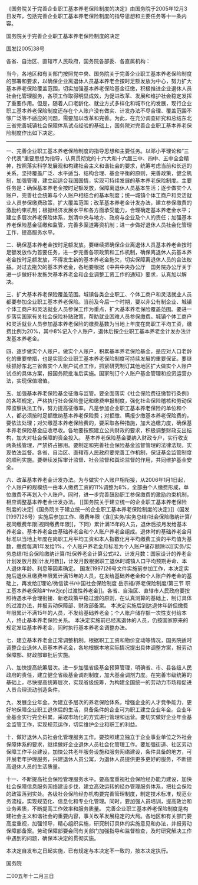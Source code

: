 《国务院关于完善企业职工基本养老保险制度的决定》由国务院于2005年12月3日发布，包括完善企业职工基本养老保险制度的指导思想和主要任务等十一条内容。

国务院关于完善企业职工基本养老保险制度的决定

国发[2005]38号

各省、自治区、直辖市人民政府，国务院各部委、各直属机构：

当今，各地区和有关部门按照党中央、国务院关于完善企业职工基本养老保险制度的部署和要求，以确保企业离退休人员基本养老金按时足额发放为中心，努力扩大基本养老保险覆盖范围，切实加强基本养老保险基金征缴，积极推进企业退休人员社会化管理服务，各项工作取得明显成效，为促进改革、发展和维护社会稳定发挥了重要作用。但是，随着人口老龄化、就业方式多样化和城市化的发展，现行企业职工基本养老保险制度还存在个人账户没有做实、计发办法不尽合理、覆盖范围不够广泛等不适应的问题，需要加以改革和完善。为此，在充分调查研究和总结东北三省完善城镇社会保障体系试点经验的基础上，国务院对完善企业职工基本养老保险制度作出如下决定。
___
一、完善企业职工基本养老保险制度的指导思想和主要任务。以邓小平理论和“三个代表”重要思想为指导，认真贯彻党的十六大和十六届三中、四中、五中全会精神，按照落实科学发展观和构建社会主义和谐社会的要求，统筹考虑当前和长远的关系，坚持覆盖广泛、水平适当、结构合理、基金平衡的原则，完善政策，健全机制，加强管理，建立起适合我国国情，实现可持续发展的基本养老保险制度。主要任务是：确保基本养老金按时足额发放，保障离退休人员基本生活；逐步做实个人账户，完善社会统筹与个人账户相结合的基本制度；统一城镇个体工商户和灵活就业人员参保缴费政策，扩大覆盖范围；改革基本养老金计发办法，建立参保缴费的激励约束机制；根据经济发展水平和各方面承受能力，合理确定基本养老金水平；建立多层次养老保险体系，划清中央与地方、政府与企业及个人的责任；加强基本养老保险基金征缴和监管，完善多渠道筹资机制；进一步做好退休人员社会化管理工作，提高服务水平。

二、确保基本养老金按时足额发放。要继续把确保企业离退休人员基本养老金按时足额发放作为首要任务，进一步完善各项政策和工作机制，确保离退休人员基本养老金按时足额发放，不得发生新的基本养老金拖欠，切实保障离退休人员的合法权益。对过去拖欠的基本养老金，各地要根据《中共中央办公厅　国务院办公厅关于进一步做好补发拖欠基本养老金和企业调整工资工作的通知》要求，认真加以解决。

三、扩大基本养老保险覆盖范围。城镇各类企业职工、个体工商户和灵活就业人员都要参加企业职工基本养老保险。当前及今后一个时期，要以非公有制企业、城镇个体工商户和灵活就业人员参保工作为重点，扩大基本养老保险覆盖范围。要进一步落实国家有关社会保险补贴政策，帮助就业困难人员参保缴费。城镇个体工商户和灵活就业人员参加基本养老保险的缴费基数为当地上年度在岗职工平均工资，缴费比例为20%，其中8%记入个人账户，退休后按企业职工基本养老金计发办法计发基本养老金。

四、逐步做实个人账户。做实个人账户，积累基本养老保险基金，是应对人口老龄化的重要举措，也是实现企业职工基本养老保险制度可持续发展的重要保证。要继续抓好东北三省做实个人账户试点工作，抓紧研究制订其他地区扩大做实个人账户试点的具体方案，报国务院批准后实施。国家制订个人账户基金管理和投资运营办法，实现保值增值。

五、加强基本养老保险基金征缴与监管。要全面落实《社会保险费征缴暂行条例》的各项规定，严格执行社会保险登记和缴费申报制度，强化社会保险稽核和劳动保障监察执法工作，努力提高征缴率。凡是参加企业职工基本养老保险的单位和个人，都必须按时足额缴纳基本养老保险费；对拒缴、瞒报少缴基本养老保险费的，要依法处理；对欠缴基本养老保险费的，要采取各种措施，加大追缴力度，确保基本养老保险基金应收尽收。各地要按照建立公共财政的要求，积极调整财政支出结构，加大对社会保障的资金投入。
基本养老保险基金要纳入财政专户，实行收支两条线管理，严禁挤占挪用。要制定和完善社会保险基金监督管理的法律法规，实现依法监督。各省、自治区、直辖市人民政府要完善工作机制，保证基金监管制度的顺利实施。要继续发挥审计监督、社会监督和舆论监督的作用，共同维护基金安全。

六、改革基本养老金计发办法。为与做实个人账户相衔接，从2006年1月1日起，个人账户的规模统一由本人缴费工资的11%调整为8%，全部由个人缴费形成，单位缴费不再划入个人账户。同时，进一步完善鼓励职工参保缴费的激励约束机制，相应调整基本养老金计发办法。
[[国务院关于建立统一的企业职工基本养老保险制度的决定|《国务院关于建立统一的企业职工基本养老保险制度的决定》]]（国发[1997]26号）实施后参加工作、缴费年限（含[[实务/实务总结/社会保险缴纳计算/视同缴费年限|视同缴费年限]]，下同）累计满15年的人员，退休后按月发给基本养老金。基本养老金由基础养老金和个人账户养老金组成。退休时的基础养老金月标准以当地上年度在岗职工月平均工资和本人指数化月平均缴费工资的平均值为基数，缴费每满1年发给1%，个人账户养老金月标准为个人账户储存额除以[[实务/实务总结/社会保险缴纳计算/社保养老金计算公式#2、计发月数：国家设计的养老金计划发放月数|计发月数]]，计发月数根据职工退休时城镇人口平均预期寿命、本人退休年龄、利息等因素确定。
国发[1997]26号文件实施前参加工作，本决定实施后退休且缴费年限累计满15年的人员，在发给基础养老金和个人账户养老金的基础上，再发给[[理论/微信读书/中国社会保险制度 岳宗福/养老保险制度/第三节 职工基本养老保险#^hw2jcp|过渡性养老金]]。各省、自治区、直辖市人民政府要按照待遇水平合理衔接、新老政策平稳过渡的原则，在认真测算的基础上，制订具体的过渡办法，并报劳动保障部、财政部备案。
本决定实施后到达退休年龄但缴费年限累计不满15年的人员，不发给基础养老金；个人账户储存额一次性支付给本人，终止基本养老保险关系。
本决定实施前已经离退休的人员，仍按国家原来的规定发给基本养老金，同时执行基本养老金调整办法。

七、建立基本养老金正常调整机制。根据职工工资和物价变动等情况，国务院适时调整企业退休人员基本养老金，各地根据本地实际情况提出具体调整方案，报劳动保障部、财政部审批后实施。

八、加快提高统筹层次。进一步加强省级基金预算管理，明确省、市、县各级人民政府的责任，建立健全省级基金调剂制度，加大基金调剂力度。在完善市级统筹的基础上，尽快提高统筹层次，实现省级统筹，为构建全国统一的劳动力市场和促进人员合理流动创造条件。

九、发展企业年金。为建立多层次的养老保险体系，增强企业的人才竞争能力，更好地保障企业职工退休后的生活，具备条件的企业可为职工建立企业年金。企业年金基金实行完全积累，采取市场化的方式进行管理和运营。要切实做好企业年金基金监管工作，实现规范运作，切实维护企业和职工的利益。

十、做好退休人员社会化管理服务工作。要按照建立独立于企业事业单位之外社会保障体系的要求，继续做好企业退休人员社会化管理工作。要加强街道、社区劳动保障工作平台建设，加快公共老年服务设施和服务网络建设，条件具备的地方，可开展老年护理服务，兴建退休人员公寓，为退休人员提供更多更好的服务，不断提高退休人员的生活质量。

十一、不断提高社会保险管理服务水平。要高度重视社会保险经办能力建设，加快社会保障信息服务网络建设步伐，建立高效运转的经办管理服务体系，把社会保险的政策落到实处。各级社会保险经办机构要完善管理制度，制定技术标准，规范业务流程，实现规范化、信息化和专业化管理。同时，要加强人员培训，提高政治和业务素质，不断提高工作效率和服务质量。
完善企业职工基本养老保险制度是构建社会主义和谐社会的重要内容，事关改革发展稳定的大局。各地区和有关部门要高度重视，加强领导，精心组织实施，研究制订具体的实施意见和办法，并报劳动保障部备案。劳动保障部要会同有关部门加强指导和监督检查，及时研究解决工作中遇到的问题，确保本决定的贯彻实施。

本决定自发布之日起实施，已有规定与本决定不一致的，按本决定执行。

国务院

二00五年十二月三日